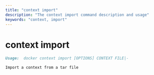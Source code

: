 ```yaml
---
title: "context import"
description: "The context import command description and usage"
keywords: "context, import"
---
```


<!-- This file is maintained within the docker/cli GitHub
     repository at https://github.com/docker/cli/. Make all
     pull requests against that repo. If you see this file in
     another repository, consider it read-only there, as it will
     periodically be overwritten by the definitive file. Pull
     requests which include edits to this file in other repositories
     will be rejected.
-->

# context import

```markdown
Usage:  docker context import [OPTIONS] CONTEXT FILE|-

Import a context from a tar file
```